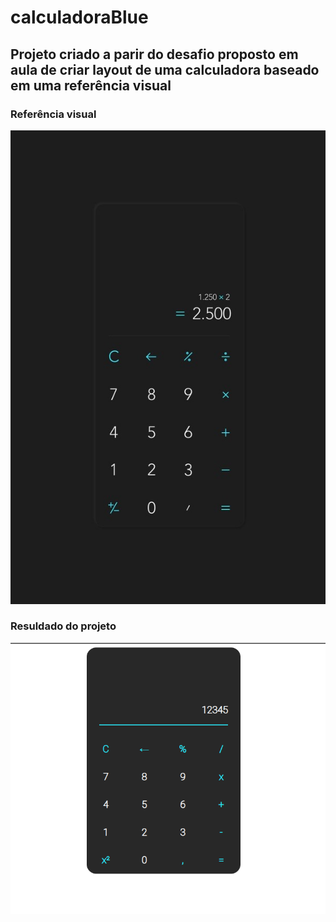 # calculadoraBlue

## Projeto criado a parir do desafio proposto em aula de criar layout de uma calculadora baseado em uma referência visual 

### Referência visual
<img src="referenciaVisual.jpg">


### Resuldado do projeto 

<img src="resultadoProjeto.png">
